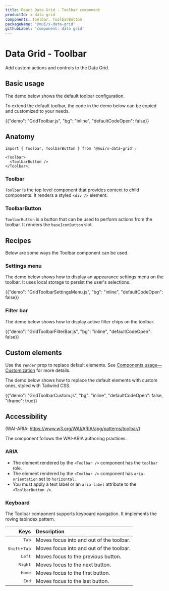 ```yaml
---
title: React Data Grid - Toolbar component
productId: x-data-grid
components: Toolbar, ToolbarButton
packageName: '@mui/x-data-grid'
githubLabel: 'component: data grid'
---
```


# Data Grid - Toolbar

<p class="description">Add custom actions and controls to the Data Grid.</p>

## Basic usage

The demo below shows the default toolbar configuration.

To extend the default toolbar, the code in the demo below can be copied and customized to your needs.

{{"demo": "GridToolbar.js", "bg": "inline", "defaultCodeOpen": false}}

## Anatomy

```tsx
import { Toolbar, ToolbarButton } from '@mui/x-data-grid';

<Toolbar>
  <ToolbarButton />
</Toolbar>;
```

### Toolbar

`Toolbar` is the top level component that provides context to child components.
It renders a styled `<div />` element.

### ToolbarButton

`ToolbarButton` is a button that can be used to perform actions from the toolbar.
It renders the `baseIconButton` slot.

## Recipes

Below are some ways the Toolbar component can be used.

### Settings menu

The demo below shows how to display an appearance settings menu on the toolbar. It uses local storage to persist the user's selections.

{{"demo": "GridToolbarSettingsMenu.js", "bg": "inline", "defaultCodeOpen": false}}

### Filter bar

The demo below shows how to display active filter chips on the toolbar.

{{"demo": "GridToolbarFilterBar.js", "bg": "inline", "defaultCodeOpen": false}}

## Custom elements

Use the `render` prop to replace default elements. See [Components usage—Customization](/x/react-data-grid/components/usage/#customization) for more details.

The demo below shows how to replace the default elements with custom ones, styled with Tailwind CSS.

{{"demo": "GridToolbarCustom.js", "bg": "inline", "defaultCodeOpen": false, "iframe": true}}

## Accessibility

(WAI-ARIA: https://www.w3.org/WAI/ARIA/apg/patterns/toolbar/)

The component follows the WAI-ARIA authoring practices.

### ARIA

- The element rendered by the `<Toolbar />` component has the `toolbar` role.
- The element rendered by the `<Toolbar />` component has `aria-orientation` set to `horizontal`.
- You must apply a text label or an `aria-label` attribute to the `<ToolbarButton />`.

### Keyboard

The Toolbar component supports keyboard navigation.
It implements the roving tabindex pattern.

|                                                    Keys | Description                              |
| ------------------------------------------------------: | :--------------------------------------- |
|                              <kbd class="key">Tab</kbd> | Moves focus into and out of the toolbar. |
| <kbd class="key">Shift</kbd>+<kbd class="key">Tab</kbd> | Moves focus into and out of the toolbar. |
|                             <kbd class="key">Left</kbd> | Moves focus to the previous button.      |
|                            <kbd class="key">Right</kbd> | Moves focus to the next button.          |
|                             <kbd class="key">Home</kbd> | Moves focus to the first button.         |
|                              <kbd class="key">End</kbd> | Moves focus to the last button.          |
